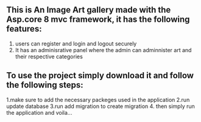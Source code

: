 ## This is An Image Art gallery made with the Asp.core 8 mvc framework, it has the following features:
1. users can register and login and logout securely
2. It has an adminisrative panel where the admin can adminnister art and their respective categories
## To use the project simply download it and follow the following steps:
1.make sure to add the necessary packeges used in the application
2.run update database 
3.run add migration to create migration
4. then simply run the application and voila...
